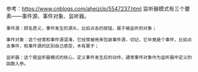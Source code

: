 参考：https://www.cnblogs.com/aheizi/p/5547237.html
监听器模式有三个要素——事件源、事件对象、监听器。

    事件源：顾名思义，事件发生的源头，比如点击的按钮，属于被监听的对象；
    
    事件对象：这个经常和事件源混淆，它经常被用来包装事件源，切记，它毕竟是个事件，比如点击事件，和事件源的区别自己感受，木有栗子；
    
    监听器：这个是监听器模式的核心，定义事件发生后的动作，通常事件对象作为监听器中定义的函数入参。

